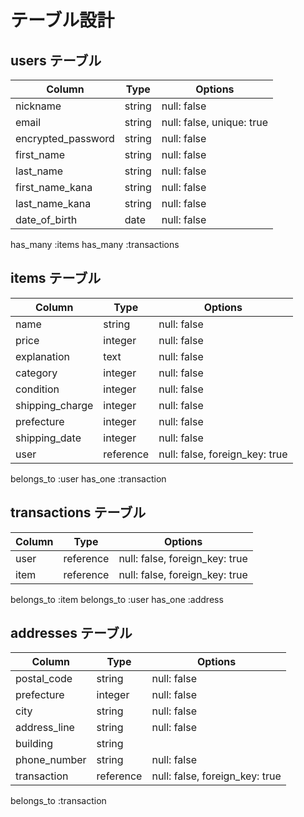 # テーブル設計

## users テーブル

| Column             | Type     | Options                   |
| ------------------ | -------- | ------------------------- |
| nickname           | string   | null: false               |
| email              | string   | null: false, unique: true |
| encrypted_password | string   | null: false               |
| first_name         | string   | null: false               |
| last_name          | string   | null: false               |
| first_name_kana    | string   | null: false               |
| last_name_kana     | string   | null: false               |
| date_of_birth      | date     | null: false               |

has_many :items
has_many :transactions

## items テーブル

| Column          | Type       | Options                        |
| --------------- | ---------- | ------------------------------ |
| name            | string     | null: false                    |
| price           | integer    | null: false                    |
| explanation     | text       | null: false                    |
| category        | integer    | null: false                    |
| condition       | integer    | null: false                    |
| shipping_charge | integer    | null: false                    |
| prefecture      | integer    | null: false                    |
| shipping_date   | integer    | null: false                    |
| user            | reference  | null: false, foreign_key: true |

belongs_to :user
has_one :transaction

## transactions テーブル

| Column          | Type       | Options                        |
| --------------- | ---------- | ------------------------------ |
| user            | reference  | null: false, foreign_key: true |
| item            | reference  | null: false, foreign_key: true |

belongs_to :item
belongs_to :user
has_one :address

## addresses テーブル

| Column          | Type       | Options                        |
| --------------- | ---------- | ------------------------------ |
| postal_code     | string     | null: false                    |
| prefecture      | integer    | null: false                    |
| city            | string     | null: false                    |
| address_line    | string     | null: false                    |
| building        | string     |                                |
| phone_number    | string     | null: false                    |
| transaction     | reference  | null: false, foreign_key: true |

belongs_to :transaction